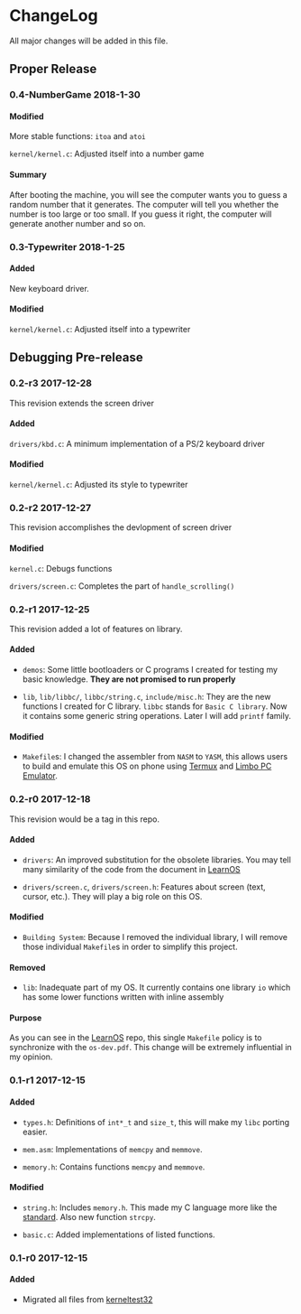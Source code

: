 # ChangeLog

All major changes will be added in this file.

## Proper Release

### 0.4-NumberGame 2018-1-30

#### Modified

More stable functions: `itoa` and `atoi`

`kernel/kernel.c`: Adjusted itself into a number game

#### Summary

After booting the machine, you will see the computer wants you to guess a random number that it generates. The computer will tell you whether the number is too large or too small. If you guess it right, the computer will generate another number and so on.

### 0.3-Typewriter 2018-1-25

#### Added

New keyboard driver.

#### Modified

`kernel/kernel.c`: Adjusted itself into a typewriter

## Debugging Pre-release

### 0.2-r3 2017-12-28

This revision extends the screen driver

#### Added

`drivers/kbd.c`: A minimum implementation of a PS/2 keyboard driver

#### Modified

`kernel/kernel.c`: Adjusted its style to typewriter

### 0.2-r2 2017-12-27

This revision accomplishes the devlopment of screen driver

#### Modified

`kernel.c`: Debugs functions

`drivers/screen.c`: Completes the part of `handle_scrolling()`

### 0.2-r1 2017-12-25

This revision added a lot of features on library.

#### Added

- `demos`: Some little bootloaders or C programs I created for testing my basic knowledge. <strong>They are not promised to run properly</strong>

- `lib`, `lib/libbc/`, `libbc/string.c`, `include/misc.h`: They are the new functions I created for C library. `libbc` stands for `Basic C library`. Now it contains some generic string operations. Later I will add `printf` family.

#### Modified

- `Makefile`s: I changed the assembler from `NASM` to `YASM`, this allows users to build and emulate this OS on phone using [Termux](https://termux.com/) and [Limbo PC Emulator](https://play.google.com/store/apps/details?id=fr.energycube.android.app.com.limbo.emu.main.armv7).

### 0.2-r0 2017-12-18

This revision would be a tag in this repo.

#### Added

- `drivers`: An improved substitution for the obsolete libraries. You may tell many similarity of the code from the document in [LearnOS][1]

- `drivers/screen.c`, `drivers/screen.h`: Features about screen (text, cursor, etc.). They will play a big role on this OS.

#### Modified

- `Building System`: Because I removed the individual library, I will remove those individual `Makefile`s in order to simplify this project.

#### Removed

- `lib`: Inadequate part of my OS. It currently contains one library `io` which has some lower functions written with inline assembly

#### Purpose

As you can see in the [LearnOS][1] repo, this single `Makefile` policy is to synchronize with the `os-dev.pdf`. This change will be extremely influential in my opinion.

[1]: https://github.com/TravorLZH/LearnOS

### 0.1-r1 2017-12-15

#### Added

- `types.h`: Definitions of `int*_t` and `size_t`, this will make my `libc` porting easier.

- `mem.asm`: Implementations of `memcpy` and `memmove`.

- `memory.h`: Contains functions `memcpy` and `memmove`.

#### Modified

- `string.h`: Includes `memory.h`. This made my C language more like the [standard](https://en.wikipedia.org/wiki/ANSI_C "ANSI C"). Also new function `strcpy`.

- `basic.c`: Added implementations of listed functions.

### 0.1-r0 2017-12-15

#### Added

- Migrated all files from [kerneltest32](https://github.com/TravorLZH/LearnOS/tree/master/kerneltest32)
